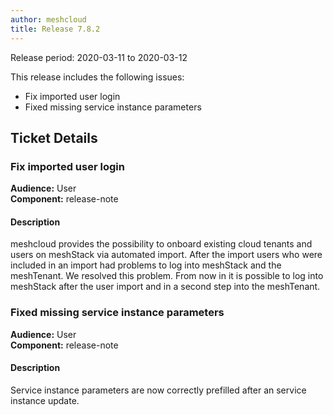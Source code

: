 ```yaml
---
author: meshcloud
title: Release 7.8.2
---
```


Release period: 2020-03-11 to 2020-03-12

This release includes the following issues:
* Fix imported user login
* Fixed missing service instance parameters
<!--truncate-->

## Ticket Details
### Fix imported user login
**Audience:** User<br>**Component:** release-note


#### Description
meshcloud provides the possibility to onboard existing cloud tenants and users on meshStack via automated import. After the import users who were included in an import had problems to log into meshStack and the meshTenant. We resolved this problem. From now in it is possible to log into meshStack after the user import and in a second step into the meshTenant.

### Fixed missing service instance parameters
**Audience:** User<br>**Component:** release-note


#### Description
Service instance parameters are now correctly prefilled after an service instance update.

